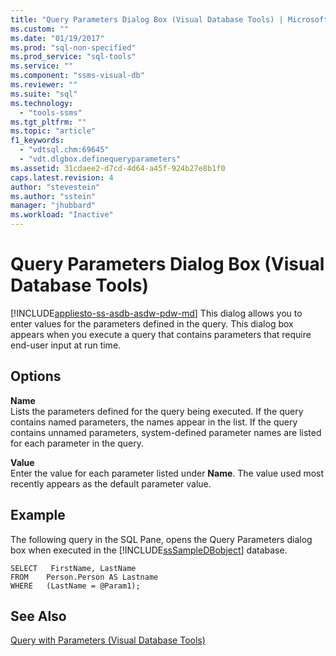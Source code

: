 ```yaml
---
title: "Query Parameters Dialog Box (Visual Database Tools) | Microsoft Docs"
ms.custom: ""
ms.date: "01/19/2017"
ms.prod: "sql-non-specified"
ms.prod_service: "sql-tools"
ms.service: ""
ms.component: "ssms-visual-db"
ms.reviewer: ""
ms.suite: "sql"
ms.technology: 
  - "tools-ssms"
ms.tgt_pltfrm: ""
ms.topic: "article"
f1_keywords: 
  - "vdtsql.chm:69645"
  - "vdt.dlgbox.definequeryparameters"
ms.assetid: 31cdaee2-d7cd-4d64-a45f-924b27e8b1f0
caps.latest.revision: 4
author: "stevestein"
ms.author: "sstein"
manager: "jhubbard"
ms.workload: "Inactive"
---
```

# Query Parameters Dialog Box (Visual Database Tools)
[!INCLUDE[appliesto-ss-asdb-asdw-pdw-md](../../includes/appliesto-ss-asdb-asdw-pdw-md.md)]
This dialog allows you to enter values for the parameters defined in the query. This dialog box appears when you execute a query that contains parameters that require end-user input at run time.  
  
## Options  
**Name**  
Lists the parameters defined for the query being executed. If the query contains named parameters, the names appear in the list. If the query contains unnamed parameters, system-defined parameter names are listed for each parameter in the query.  
  
**Value**  
Enter the value for each parameter listed under **Name**. The value used most recently appears as the default parameter value.  
  
## Example  
The following query in the SQL Pane, opens the Query Parameters dialog box when executed in the [!INCLUDE[ssSampleDBobject](../../includes/sssampledbobject_md.md)] database.  
  
```  
SELECT   FirstName, LastName  
FROM    Person.Person AS Lastname  
WHERE   (LastName = @Param1);  
```  
  
## See Also  
[Query with Parameters &#40;Visual Database Tools&#41;](../../ssms/visual-db-tools/query-with-parameters-visual-database-tools.md)  
  
